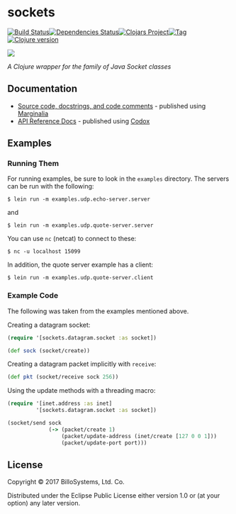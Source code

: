 # sockets
[![Build Status][travis-badge]][travis][![Dependencies Status][deps-badge]][deps][![Clojars Project][clojars-badge]][clojars][![Tag][tag-badge]][tag][![Clojure version][clojure-v]](project.clj)

[![][logo]][logo-large]

*A Clojure wrapper for the family of Java Socket classes*


## Documentation

* [Source code, docstrings, and code comments](http://billo.systems/sockets/current/marginalia) - published using [Marginalia](https://github.com/gdeer81/marginalia)
* [API Reference Docs](http://billo.systems/sockets/current/index) - published using [Codox](https://github.com/weavejester/codox)


## Examples

### Running Them

For running examples, be sure to look in the `examples` directory. The servers
can be run with the following:

```
$ lein run -m examples.udp.echo-server.server
```
and
```
$ lein run -m examples.udp.quote-server.server
```

You can use `nc` (netcat) to connect to these:

```
$ nc -u localhost 15099
```

In addition, the quote server example has a client:

```
$ lein run -m examples.udp.quote-server.client
```

### Example Code

The following was taken from the examples mentioned above.


Creating a datagram socket:

```clj
(require '[sockets.datagram.socket :as socket])

(def sock (socket/create))
```

Creating a datagram packet implicitly with `receive`:

```clj
(def pkt (socket/receive sock 256))
```

Using the update methods with a threading macro:

```clj
(require '[inet.address :as inet]
         '[sockets.datagram.socket :as socket])

(socket/send sock
             (-> (packet/create 1)
                 (packet/update-address (inet/create [127 0 0 1]))
                 (packet/update-port port)))
```

## License

Copyright © 2017 BilloSystems, Ltd. Co.

Distributed under the Eclipse Public License either version 1.0 or (at
your option) any later version.


<!-- Named page links below: /-->

[travis]: https://travis-ci.org/billosys/sockets
[travis-badge]: https://travis-ci.org/billosys/sockets.png?branch=master
[deps]: http://jarkeeper.com/billosys/sockets
[deps-badge]: http://jarkeeper.com/billosys/sockets/status.svg
[logo]: resources/images/socket-250x.png
[logo-large]: resources/images/socket-2400x.png
[tag-badge]: https://img.shields.io/github/tag/billosys/sockets.svg
[tag]: https://github.com/billosys/sockets/tags
[clojure-v]: https://img.shields.io/badge/clojure-1.8.0-blue.svg
[clojars]: https://clojars.org/systems.billo/sockets
[clojars-badge]: https://img.shields.io/clojars/v/systems.billo/sockets.svg
